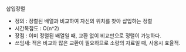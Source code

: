삽입정렬
- 정의 : 정렬된 배열과 비교하여 자신의 위치를 찾아 삽입하는 정렬
- 시간복잡도 : O(n^2)
- 장점 : 이미 정렬된 배열일 때, 교환 없이 비교만으로 정렬이 가능하다.
- 쓰임새: 적은 비교와 많은 교환이 필요하므로 소량의 자료일 때, 사용시 효율적.

